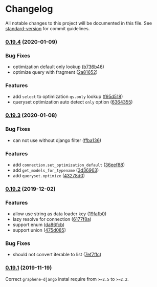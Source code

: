 # Changelog

All notable changes to this project will be documented in this file. See [standard-version](https://github.com/conventional-changelog/standard-version) for commit guidelines.

### [0.19.4](http://git.zhouxuan.site:10022/Nate/graphene-django-tools/compare/v0.19.3...v0.19.4) (2020-01-09)


### Bug Fixes

* optimization default only lookup ([b736b46](http://git.zhouxuan.site:10022/Nate/graphene-django-tools/commit/b736b46))
* optimize query with fragment ([2a81652](http://git.zhouxuan.site:10022/Nate/graphene-django-tools/commit/2a81652))


### Features

* add `select` to optimization `qs.only` lookup ([f95d518](http://git.zhouxuan.site:10022/Nate/graphene-django-tools/commit/f95d518))
* queryset optimization auto detect `only` option ([6364355](http://git.zhouxuan.site:10022/Nate/graphene-django-tools/commit/6364355))

### [0.19.3](http://git.zhouxuan.site:10022/Nate/graphene-django-tools/compare/v0.19.2...v0.19.3) (2020-01-08)


### Bug Fixes

* can not use without django filter ([ffba136](http://git.zhouxuan.site:10022/Nate/graphene-django-tools/commit/ffba136))


### Features

* add `connection.set_optimization_default` ([36eef88](http://git.zhouxuan.site:10022/Nate/graphene-django-tools/commit/36eef88))
* add `get_models_for_typename` ([3d36963](http://git.zhouxuan.site:10022/Nate/graphene-django-tools/commit/3d36963))
* add `queryset.optimize` ([43278d0](http://git.zhouxuan.site:10022/Nate/graphene-django-tools/commit/43278d0))

### [0.19.2](https://github.com/NateScarlet/graphene-django-tools/compare/v0.19.1...v0.19.2) (2019-12-02)

### Features

- allow use string as data loader key ([19fafb0](https://github.com/NateScarlet/graphene-django-tools/commit/19fafb0f84c9388fc8fc13e0f01f4f4a81e72361))
- lazy resolve for connection ([6177f8a](https://github.com/NateScarlet/graphene-django-tools/commit/6177f8ad5e67dd5893eb5d58487a4d5ce958e4a4))
- support enum ([da86fcb](https://github.com/NateScarlet/graphene-django-tools/commit/da86fcb2b0ee725bf8612a73468149d2cab1df03))
- support union ([475d085](https://github.com/NateScarlet/graphene-django-tools/commit/475d085b05312063b5ff5448010ea2f5b86a1ee3))

### Bug Fixes

- should not convert iterable to list ([7ef7ffc](https://github.com/NateScarlet/graphene-django-tools/commit/7ef7ffc1402186786061804499e591d61e6f2ba3))

### [0.19.1](http://github.com/NateScarlet/graphene-django-tools/compare/v0.19.0...v0.19.1) (2019-11-19)

Correct `graphene-django` instal require from `>=2.5` to `>=2.2`.
